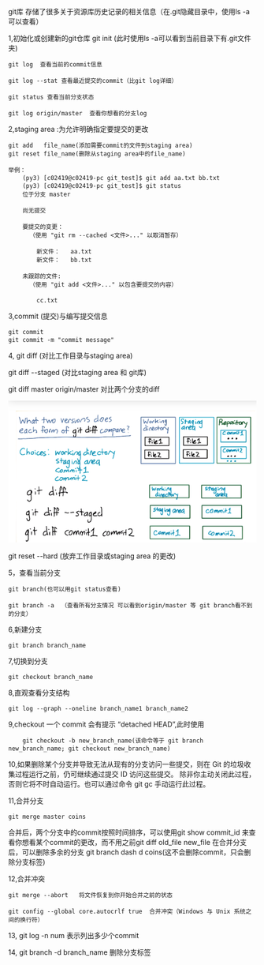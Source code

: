 git库 存储了很多关于资源库历史记录的相关信息（在.git隐藏目录中，使用ls -a可以查看）

1,初始化或创建新的git仓库
    git init (此时使用ls -a可以看到当前目录下有.git文件夹)
    
    git log  查看当前的commit信息
    
    git log --stat 查看最近提交的commit（比git log详细）
    
    git status 查看当前分支状态
    
    git log origin/master  查看你想看的分支log
    
2,staging area :为允许明确指定要提交的更改

    git add   file_name(添加需要commit的文件到staging area)
    git reset file_name(删除从staging area中的file_name)
    
    举例：
        (py3) [c02419@c02419-pc git_test]$ git add aa.txt bb.txt 
        (py3) [c02419@c02419-pc git_test]$ git status
        位于分支 master

        尚无提交

        要提交的变更：
          （使用 "git rm --cached <文件>..." 以取消暂存）

            新文件：   aa.txt
            新文件：   bb.txt

        未跟踪的文件:
          （使用 "git add <文件>..." 以包含要提交的内容）

            cc.txt

3,commit (提交)与编写提交信息

    git commit
    git commit -m "commit message"

4, git diff (对比工作目录与staging area)

   git diff --staged (对比staging area 和 git库)
   
   git diff master origin/master  对比两个分支的diff
   
   
   ![image](https://github.com/ainingxiaoguai/learn-git/blob/master/git_diff.png)
   
   
   
   git reset --hard (放弃工作目录或staging area 的更改)

5，查看当前分支

    git branch(也可以用git status查看)
    
    git branch -a  （查看所有分支情况 可以看到origin/master 等 git branch看不到的分支）
    
6,新建分支

    git branch branch_name
    
    
7,切换到分支

    git checkout branch_name
    
8,直观查看分支结构

    git log --graph --oneline branch_name1 branch_name2
    
9,checkout 一个 commit 会有提示 “detached HEAD”,此时使用 

        git checkout -b new_branch_name(该命令等于 git branch new_branch_name; git checkout new_branch_name)
        
10,如果删除某个分支并导致无法从现有的分支访问一些提交，则在 Git 的垃圾收集过程运行之前，仍可继续通过提交 ID 访问这些提交。
    除非你主动关闭此过程，否则它将不时自动运行。也可以通过命令 git gc 手动运行此过程。
    
11,合并分支

    git merge master coins
  合并后，两个分支中的commit按照时间排序，可以使用git show  commit_id 来查看你想看某个commit的更改，而不用之前git diff old_file new_file
  在合并分支后，可以删除多余的分支 
     git branch dash d coins(这不会删除commit，只会删除分支标签)
     
12,合并冲突 

    git merge --abort   将文件恢复到你开始合并之前的状态
 
    git config --global core.autocrlf true  合并冲突（Windows 与 Unix 系统之间的换行符）
    
13, git log -n num 表示列出多少个commit

14, git branch -d branch_name 删除分支标签
